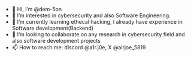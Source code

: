 - 👋 Hi, I’m @dem-5on
- 👀 I’m interested in cybersecurity and also Software Engineering.
- 🌱 I’m currently learning ethecal hacking, I already have experience in Software development(Backend)
- 💞️ I’m looking to collaborate on any research in cybersecurity field and also software development projects
- 📫 How to reach me: discord @a1r.j0e, X @airjoe_5819

<!---
dem-5on/dem-5on is a ✨ special ✨ repository because its `README.md` (this file) appears on your GitHub profile.
You can click the Preview link to take a look at your changes.
--->

